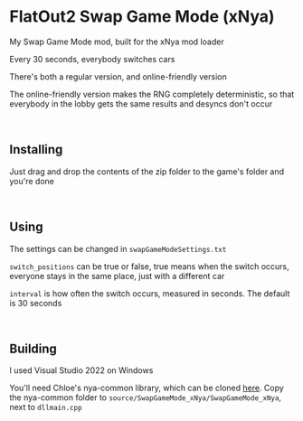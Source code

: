 # FlatOut2 Swap Game Mode (xNya)

My Swap Game Mode mod, built for the xNya mod loader

Every 30 seconds, everybody switches cars

There's both a regular version, and online-friendly version

The online-friendly version makes the RNG completely deterministic, so that everybody in the lobby gets the same results and desyncs don't occur

<br>

## Installing

Just drag and drop the contents of the zip folder to the game's folder and you're done

<br>

## Using

The settings can be changed in `swapGameModeSettings.txt`

`switch_positions` can be true or false, true means when the switch occurs, everyone stays in the same place, just with a different car

`interval` is how often the switch occurs, measured in seconds. The default is 30 seconds

<br>

## Building

I used Visual Studio 2022 on Windows

You'll need Chloe's nya-common library, which can be cloned [here](https://github.com/gaycoderprincess/nya-common). Copy the nya-common folder to `source/SwapGameMode_xNya/SwapGameMode_xNya`, next to `dllmain.cpp`
